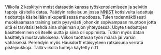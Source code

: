 Viikolla 2 keskityin mnist datasetin kanssa työskentelemiseen ja selvitin tapoja käsitellä dataa. Päädyin ratkaisuun jossa [MNIST](http://yann.lecun.com/exdb/mnist/)
kotisivulta ladattuja tiedostoja käsitellään alkuperäisessä muodossa. Tulen todennäköisesti muokkaamaan training setin pysyvästi johonkin sopivampaan muotoon
jotta sitä ei tarvitsisi tehdä aina ohjelman ajon yhteydessä. Ubyte tiedostojen käsitteleminen oli itselle uutta ja siinä oli oppimista.
Tutkin myös datan käsittelyä mustavalkoisena. Viikon tuottavan työn määrä jäi varsin vähäiseksi.
Perehdyin myös Hausdorff etäisyyteen ratkaisuna verrata pistejoukkoja.
Tällä viikolla tunteja käytetty n.11

